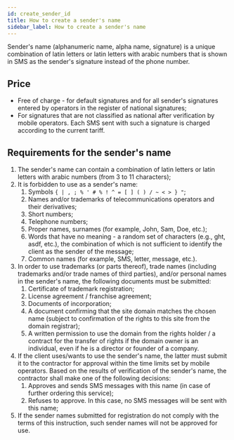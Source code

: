 ```yaml
---
id: create_sender_id
title: How to create a sender's name
sidebar_label: How to create a sender's name
---
```


Sender's name (alphanumeric name, alpha name, signature) is a unique combination of latin letters or latin letters with arabic numbers that is shown in SMS as the sender's signature instead of the phone number.

## Price

* Free of charge - for default signatures and for all sender's signatures entered by operators in the register of national signatures;
* For signatures that are not classified as national after verification by mobile operators. Each SMS sent with such a signature is charged according to the current tariff.

## Requirements for the sender's name

1. The sender's name can contain a combination of latin letters or latin letters with arabic numbers (from 3 to 11 characters);
2. It is forbidden to use as a sender's name:
    1. Symbols `{ | , ; % ' # % ! ^ = [ ] ( ) / ~ < > } "`;
    2. Names and/or trademarks of telecommunications operators and their derivatives;
    3. Short numbers;
    4. Telephone numbers;
    5. Proper names, surnames (for example, John, Sam, Doe, etc.);
    6. Words that have no meaning - a random set of characters (e.g., ght, asdf, etc.), the combination of which is not sufficient to identify the client as the sender of the message;
    7. Common names (for example, SMS, letter, message, etc.).
3. In order to use trademarks (or parts thereof), trade names (including trademarks and/or trade names of third parties), and/or personal names in the sender's name, the following documents must be submitted:
    1. Certificate of trademark registration;
    2. License agreement / franchise agreement;
    3. Documents of incorporation;
    4. A document confirming that the site domain matches the chosen name (subject to confirmation of the rights to this site from the domain registrar);
    5. A written permission to use the domain from the rights holder / a contract for the transfer of rights if the domain owner is an individual, even if he is a director or founder of a company.
4. If the client uses/wants to use the sender's name, the latter must submit it to the contractor for approval within the time limits set by mobile operators. Based on the results of verification of the sender's name, the contractor shall make one of the following decisions:
    1. Approves and sends SMS messages with this name (in case of further ordering this service);
    2. Refuses to approve. In this case, no SMS messages will be sent with this name;
5. If the sender names submitted for registration do not comply with the terms of this instruction, such sender names will not be approved for use.
